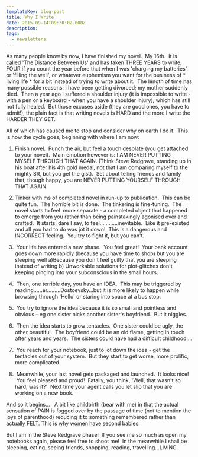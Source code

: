 ```yaml
---
templateKey: blog-post
title: Why I Write 
date: 2015-09-14T09:30:02.000Z
description: 
tags: 
  - newsletters
---
```


As many people know by now, I have finished my novel.  My 16th.  It is called 'The Distance Between Us' and has taken THREE YEARS to write, FOUR if you count the year before that when I was 'charging my batteries', or 'filling the well', or whatever euphemism you want for the business of * living life * for a bit instead of trying to write about it.  The length of time has many possible reasons: I have been getting divorced; my mother suddenly died.  Then a year ago I suffered a shoulder injury (it is impossible to write - with a pen or a keyboard - when you have a shoulder injury), which has still not fully healed.  But those excuses aside (they are good ones, you have to admit!), the plain fact is that writing novels is HARD and the more I write the HARDER THEY GET.

All of which has caused me to stop and consider why on earth I do it.  This is how the cycle goes, beginning with where I am now:

1. Finish novel.  Punch the air, but feel a touch desolate (you get attached to your novel).  Main emotion however is: I AM NEVER PUTTING MYSELF THROUGH THAT AGAIN. (Think Steve Redgrave, standing up in his boat after his 4th gold medal, not that I am comparing myself to the mighty SR, but you get the gist).  Set about telling friends and family that, though happy, you are NEVER PUTTING YOURSELF THROUGH THAT AGAIN.

2. Tinker with ms of completed novel in run-up to publication.  This can be quite fun.  The horrible bit is done.  The tinkering is fine-tuning.  The novel starts to feel  more separate - a completed object that happened to emerge from you rather than being painstakingly agonised over and crafted.  It starts, dare I say, to feel............inevitable.  Like it pre-existed and all you had to do was jot it down!  This is a dangerous and INCORRECT feeling.  You try to fight it, but you can't.

3.  Your life has entered a new phase.  You feel great!  Your bank account goes down more rapidly (because you have time to shop) but you are sleeping well a)Because you don't feel guilty that you are sleeping instead of writing b) Unworkable solutions for plot-glitches don't keeping pinging into your subconscious in the small hours.

4.  Then, one terrible day, you have an IDEA.  This may be triggered by reading......er.........Dostoevsky...but it is more likely to happen while browsing through 'Hello' or staring into space at a bus stop.

5.  You try to ignore the idea because it is so small and pointless and obvious - eg one sister nicks another sister's boyfriend.  But it niggles.

6.  Then the idea starts to grow tentacles.  One sister could be ugly, the other beautiful.  The boyfriend could be an old flame, getting in touch after years and years.  The sisters could have had a difficult childhood....

7.  You reach for your notebook, just to jot down the idea - get the tentacles out of your system.  But they start to get worse, more prolific, more complicated.

8.  Meanwhile, your last novel gets packaged and launched.  It looks nice!  You feel pleased and proud!  Fatally, you think, 'Well, that wasn't so hard, was it?'  Next time your agent calls you let slip that you are working on a new book.

And so it begins...   A bit like childbirth (bear with me) in that the actual sensation of PAIN is fogged over by the passage of time (not to mention the joys of parenthood) reducing it to something remembered rather than actually FELT. This is why women have second babies.

But I am in the Steve Redgrave phase!  If you see me so much as open my notebooks again, please feel free to shoot me!  In the meanwhile I shall be sleeping, eating, seeing friends, shopping, reading, travelling...LIVING.
